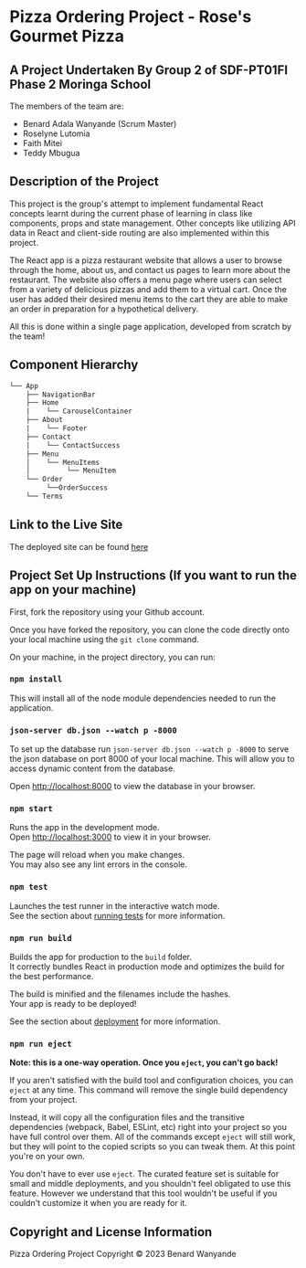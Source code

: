 # Pizza Ordering Project - Rose's Gourmet Pizza

## A Project Undertaken By Group 2 of SDF-PT01FI Phase 2 Moringa School

The members of the team are:
- Benard Adala Wanyande (Scrum Master)
- Roselyne Lutomia
- Faith Mitei
- Teddy Mbugua

## Description of the Project

This project is the group's attempt to implement fundamental React concepts learnt during the current phase of learning in class like components, props and state management. Other concepts like utilizing API data in React and client-side routing are also implemented within this project.

The React app is a pizza restaurant website that allows a user to browse through the home, about us, and contact us pages to learn more about the restaurant. The website also offers a menu page where users can select from a variety of delicious pizzas and add them to a virtual cart. Once the user has added their desired menu items to the cart they are able to make an order in preparation for a hypothetical delivery.

All this is done within a single page application, developed from scratch by the team!

## Component Hierarchy 
```txt
└── App
    ├── NavigationBar
    ├── Home
    |    └── CarouselContainer
    ├── About
    |    └── Footer
    ├── Contact
    |    └── ContactSuccess
    ├── Menu
    │    └── MenuItems
    │         └── MenuItem
    └── Order
         └──OrderSuccess
    └── Terms
```

## Link to the Live Site

The deployed site can be found [here](https://rosesgourmetpizza.netlify.app/)

## Project Set Up Instructions (If you want to run the app on your machine)

First, fork the repository using your Github account.

Once you have forked the repository, you can clone the code directly onto your local machine using the `git clone` command.

On your machine, in the project directory, you can run:

### `npm install`

This will install all of the node module dependencies needed to run the application.

### `json-server db.json --watch p -8000`

To set up the database run `json-server db.json --watch p -8000` to serve the json database on port 8000 of your local machine. This will allow you to access dynamic content from the database.

Open [http://localhost:8000](http://localhost:8000) to view the database in your browser.


### `npm start`

Runs the app in the development mode.\
Open [http://localhost:3000](http://localhost:3000) to view it in your browser.

The page will reload when you make changes.\
You may also see any lint errors in the console.

### `npm test`

Launches the test runner in the interactive watch mode.\
See the section about [running tests](https://facebook.github.io/create-react-app/docs/running-tests) for more information.

### `npm run build`

Builds the app for production to the `build` folder.\
It correctly bundles React in production mode and optimizes the build for the best performance.

The build is minified and the filenames include the hashes.\
Your app is ready to be deployed!

See the section about [deployment](https://facebook.github.io/create-react-app/docs/deployment) for more information.

### `npm run eject`

**Note: this is a one-way operation. Once you `eject`, you can't go back!**

If you aren't satisfied with the build tool and configuration choices, you can `eject` at any time. This command will remove the single build dependency from your project.

Instead, it will copy all the configuration files and the transitive dependencies (webpack, Babel, ESLint, etc) right into your project so you have full control over them. All of the commands except `eject` will still work, but they will point to the copied scripts so you can tweak them. At this point you're on your own.

You don't have to ever use `eject`. The curated feature set is suitable for small and middle deployments, and you shouldn't feel obligated to use this feature. However we understand that this tool wouldn't be useful if you couldn't customize it when you are ready for it.

## Copyright and License Information

Pizza Ordering Project
Copyright © 2023 Benard Wanyande
